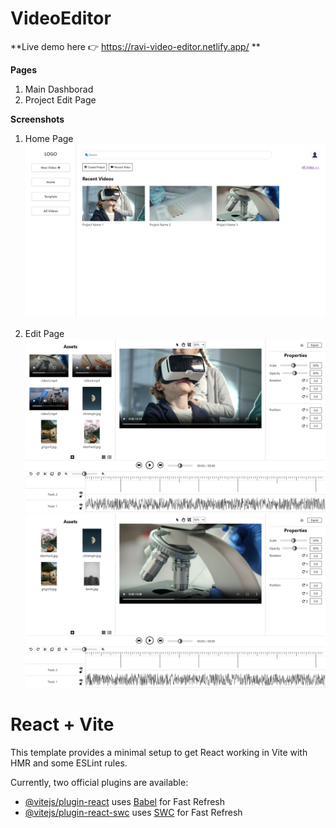 # VideoEditor

**Live demo here 👉 https://ravi-video-editor.netlify.app/ **

**Pages**

1. Main Dashborad
2. Project Edit Page

**Screenshots**

1. Home Page
   ![](./public/assets/screenshots/Home.png)

2. Edit Page
   ![](./public/assets/screenshots/Edit.png)
   ![](./public/assets/screenshots/Edit2.png)

# React + Vite

This template provides a minimal setup to get React working in Vite with HMR and some ESLint rules.

Currently, two official plugins are available:

- [@vitejs/plugin-react](https://github.com/vitejs/vite-plugin-react/blob/main/packages/plugin-react/README.md) uses [Babel](https://babeljs.io/) for Fast Refresh
- [@vitejs/plugin-react-swc](https://github.com/vitejs/vite-plugin-react-swc) uses [SWC](https://swc.rs/) for Fast Refresh
